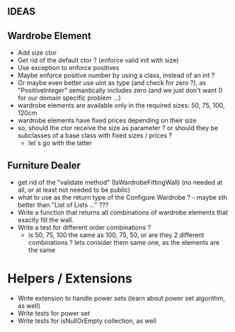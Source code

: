 ﻿IDEAS
---------

## Wardrobe Element
- Add size ctor
- Get rid of the default ctor ? (enforce valid init with size)
- Use exception to enforce positives
- Maybe enforce positive number by using a class, instead of an int ?
- Or maybe even better use uint as type (and check for zero ?), as "PositiveInteger" semantically includes zero (and we just don't want 0 for our domain specific problem ...)
- wardrobe elements are available only in the required sizes: 50, 75, 100, 120cm
- wardrobe elements have fixed prices depending on their size
- so, should the ctor receive the size as parameter ? or should they be subclasses of a base class with fixed sizes / prices ?
	- let´s go with the latter

## Furniture Dealer
- get rid of the "validate method" (IsWardrobeFittingWall) (no needed at all, or at least not needed to be public)
- what to use as the return type of the Configure Wardrobe ? - maybe sth better than "List of Lists ..." ???
- Write a function that returns all combinations of wardrobe elements that exactly fill the wall.
- Write a test for different order combinations ?
	- is 50, 75, 100 the same as 100, 75, 50, or are they 2 different combinations ? lets consider them same one, as the elements are the same

# Helpers / Extensions
- Write extension to handle power sets (learn about power set algorithm, as well)
- Write tests for power set
- Write tests for isNullOrEmpty collection, as well


